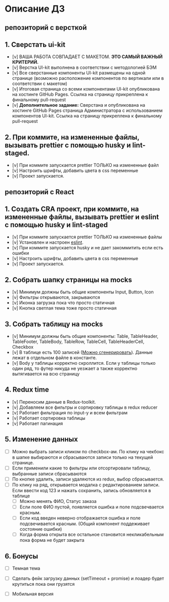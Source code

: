 # Описание ДЗ

## репозиторий с версткой

## 1. Сверстать ui-kit
  - [v] ВАША РАБОТА СОВПАДАЕТ С МАКЕТОМ. **ЭТО САМЫЙ ВАЖНЫЙ КРИТЕРИЙ.**
  - [v] Верстка UI-kit выполнена в соответствии с методологией БЭМ
  - [v] Все сверстанные компоненты UI-kit размещены на одной странице (возможно расположение компонентов по вертикали или в соответствии с макетом)
  - [v] Итоговая страница со всеми компонентами UI-kit опубликована на хостинге GitHub Pages. Ссылка на страницу прикреплена к финальному pull-request
  - [v] **Дополнительное задание:** Сверстана и опубликована на хостинге GitHub Pages страница Администратора с использованием компонентов UI-kit. Ссылка на страницу прикреплена к финальному pull-request
  
## 2. При коммите, на измененные файлы, вызывать prettier с помощью husky и lint-staged.
  - [v] При коммите запускается prettier ТОЛЬКО на измененные файл
  - [v] Настроить шрифты, добавить цвета в css переменные
  - [v] Проект запускается.

## репозиторий с React

## 1. Создать CRA проект, при коммите, на измененные файлы, вызывать prettier и eslint с помощью husky и lint-staged
  - [v] При коммите запускается prettier ТОЛЬКО на измененные файлы
  - [v] Установлен и настроен [eslint](https://www.npmjs.com/package/eslint-kit).
  - [v] При коммите запускается husky и не дает закоммитить если есть ошибки
  - [v] Настроить шрифты, добавить цвета в css переменные
  - [v] Проект запускается.

## 2. Собрать шапку страницы на mocks
  - [v] Минимум должны быть общие компоненты Input, Button, Icon
  - [v] Фильтры открываются, закрываются
  - [v] Иконка загрузка пока что просто статичная
  - [v] Кнопка светлая тема тоже просто статичная

## 3. Собрать таблицу на mocks
  - [v] Минимум должны быть общие компоненты: Table, TableHeader, TableFooter, TableBody, TableRow, TableCell, TableHeaderCell, Checkbox
  - [v] В таблице есть 100 записей ([Можно сгенерировать](https://json-generator.com/)). Данные лежат в отдельном файле в константе.
  - [v] Body у таблицы корректно скроллится. Если у таблицы только один ряд, то футер никуда не уезжает а также корректно вытягивается на всю страницу

## 4. Redux time
  - [v] Переносим данные в Redux-toolkit.
  - [v] Добавляем все фильтры и сортировку таблицы в redux reducer
  - [v] Работает фильтрация по input-у и всем фильтрам
  - [v] Работает сортировка таблицы
  - [v] Работает пагинация

## 5. Изменение данных
  - [ ] Можно выбрать записи кликом по checkbox-ам. По клику на чекбокс в шапке выбираются и сбрасываются записи только на текущей странице.
  - [ ] Если применили какие то фильтры или отсортировали таблицу, выбранные записи сбрасываются
  - [ ] По кнопке удалить, записи удаляются из redux, выбор сбрасывается.
  - [ ] По клику на ряд, открывается модалка с редактированием записи. Если ввести код 123 и нажать сохранить, запись обновляется в таблице
      - [ ] Можно менять ФИО, Статус заказа
      - [ ] Если поле ФИО пустой, появляется ошибка и поле подсвечвается красным.
      - [ ] Если код введен неверно отображается ошибка и поле подсвечивается красным. (Общий компонент поддеживает состояние ошибки)
      - [ ] Когда форма открыта все остальное становится некликабельным пока форма не будет закрыта
      
## 6. Бонусы
  - [ ] Темная тема
  - [ ] Сделать фейк загрузку данных (setTimeout + promise) и лоадер будет крутиться пока они грузятся
  - [ ] Мобильная версия


